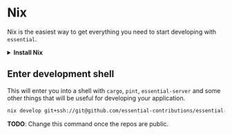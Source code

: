# Nix
Nix is the easiest way to get everything you need to start developing with `essential`.
<details>
<summary><b>Install Nix</b></summary>

If you don't already have Nix installed you can install it by running the following command:
```bash
curl --proto '=https' --tlsv1.2 -sSf -L https://install.determinate.systems/nix | sh -s -- install
```
This uses the [Determinate Systems installer](https://determinate.systems/posts/determinate-nix-installer/). \
There are other alternatives [here.](https://nixos.org/download/) \
You can lean more about Nix [here.](https://nixos.org/)
</details>

## Enter development shell
This will enter you into a shell with `cargo`, `pint`, `essential-server` and some other things that will be useful for developing your application.
```bash
nix develop git+ssh://git@github.com/essential-contributions/essential-integration
```
**TODO**: Change this command once the repos are public.